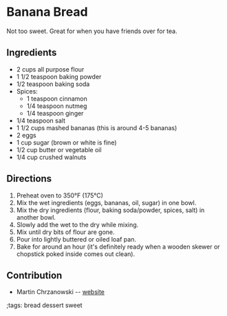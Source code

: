 # Banana Bread

Not too sweet. Great for when you have friends over for tea.

## Ingredients

- 2 cups all purpose flour
- 1 1/2 teaspoon baking powder
- 1/2 teaspoon baking soda
- Spices:
    - 1 teaspoon cinnamon
    - 1/4 teaspoon nutmeg
    - 1/4 teaspoon ginger
- 1/4 teaspoon salt
- 1 1/2 cups mashed bananas (this is around 4-5 bananas)
- 2 eggs
- 1 cup sugar (brown or white is fine)
- 1/2 cup butter or vegetable oil
- 1/4 cup crushed walnuts

## Directions

1. Preheat oven to 350°F (175°C)
2. Mix the wet ingredients (eggs, bananas, oil, sugar) in one bowl.
3. Mix the dry ingredients (flour, baking soda/powder, spices, salt) in another
   bowl.
4. Slowly add the wet to the dry while mixing.
5. Mix until dry bits of flour are gone.
6. Pour into lightly buttered or oiled loaf pan.
7. Bake for around an hour (it's definitely ready when a wooden skewer or
   chopstick poked inside comes out clean).

## Contribution

- Martin Chrzanowski -- [website](https://m-chrzan.xyz)

;tags: bread dessert sweet
